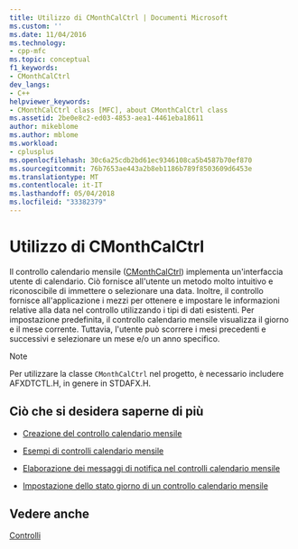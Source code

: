 ```yaml
---
title: Utilizzo di CMonthCalCtrl | Documenti Microsoft
ms.custom: ''
ms.date: 11/04/2016
ms.technology:
- cpp-mfc
ms.topic: conceptual
f1_keywords:
- CMonthCalCtrl
dev_langs:
- C++
helpviewer_keywords:
- CMonthCalCtrl class [MFC], about CMonthCalCtrl class
ms.assetid: 2be0e8c2-ed03-4853-aea1-4461eba18611
author: mikeblome
ms.author: mblome
ms.workload:
- cplusplus
ms.openlocfilehash: 30c6a25cdb2bd61ec9346108ca5b4587b70ef870
ms.sourcegitcommit: 76b7653ae443a2b8eb1186b789f8503609d6453e
ms.translationtype: MT
ms.contentlocale: it-IT
ms.lasthandoff: 05/04/2018
ms.locfileid: "33382379"
---
```

# <a name="using-cmonthcalctrl"></a>Utilizzo di CMonthCalCtrl
Il controllo calendario mensile ([CMonthCalCtrl](../mfc/reference/cmonthcalctrl-class.md)) implementa un'interfaccia utente di calendario. Ciò fornisce all'utente un metodo molto intuitivo e riconoscibile di immettere o selezionare una data. Inoltre, il controllo fornisce all'applicazione i mezzi per ottenere e impostare le informazioni relative alla data nel controllo utilizzando i tipi di dati esistenti. Per impostazione predefinita, il controllo calendario mensile visualizza il giorno e il mese corrente. Tuttavia, l'utente può scorrere i mesi precedenti e successivi e selezionare un mese e/o un anno specifico.  
  
> [!NOTE]
>  Per utilizzare la classe `CMonthCalCtrl` nel progetto, è necessario includere AFXDTCTL.H, in genere in STDAFX.H.  
  
## <a name="what-do-you-want-to-know-more-about"></a>Ciò che si desidera saperne di più  
  
-   [Creazione del controllo calendario mensile](../mfc/creating-the-month-calendar-control.md)  
  
-   [Esempi di controlli calendario mensile](../mfc/month-calendar-control-examples.md)  
  
-   [Elaborazione dei messaggi di notifica nel controlli calendario mensile](../mfc/processing-notification-messages-in-month-calendar-controls.md)  
  
-   [Impostazione dello stato giorno di un controllo calendario mensile](../mfc/setting-the-day-state-of-a-month-calendar-control.md)  
  
## <a name="see-also"></a>Vedere anche  
 [Controlli](../mfc/controls-mfc.md)

